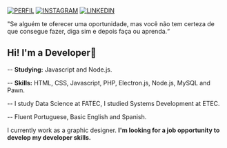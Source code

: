[![PERFIL](https://img.shields.io/badge/perfil%20-%23323330.svg?&style=for-the-badge&logo=perfil&logoColor=black&color=EBC309)](https://github.com/ojoaovs)
[![INSTAGRAM](https://img.shields.io/badge/Instagram%20-%23323330.svg?&style=for-the-badge&logo=Instagram&logoColor=white&color=D2287A)](https://www.instagram.com/ojoaovs)
[![LINKEDIN](https://img.shields.io/badge/Linkedin%20-%23323330.svg?&style=for-the-badge&logo=Linkedin&logoColor=white&color=0A63BC)](https://www.linkedin.com/in/ojoaovs)
<!-- [![TWITTER](https://img.shields.io/badge/Twitter%20-%23323330.svg?&style=for-the-badge&logo=Twitter&logoColor=white&color=2CA5DA)](https://twitter.com/ojoaovs)-->

"Se alguém te oferecer uma oportunidade, mas você não tem certeza de que consegue fazer, diga sim e depois faça ou aprenda.“

## Hi! I'm a Developer👋

-- **Studying:** Javascript and Node.js.

-- **Skills:** HTML, CSS, Javascript, PHP, Electron.js, Node.js, MySQL and Pawn.

-- I study Data Science at FATEC, I studied Systems Development at ETEC.

-- Fluent Portuguese, Basic English and Spanish.

I currently work as a graphic designer.
**I'm looking for a job opportunity to develop my developer skills.**
